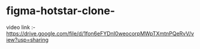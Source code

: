 # figma-hotstar-clone-

video link :-  https://drive.google.com/file/d/1fon6eFYDnI0weocorpMWpTXmtnPQeRvV/view?usp=sharing




